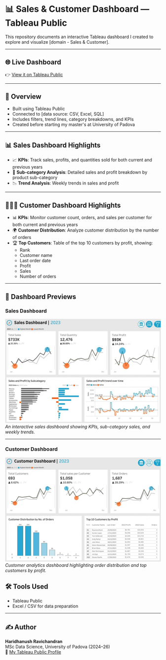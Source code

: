 # 📊 Sales & Customer Dashboard — Tableau Public

This repository documents an interactive Tableau dashboard I created to explore and visualize [domain - Sales & Customer].

---

## 🌐 Live Dashboard

👉 [View it on Tableau Public](https://public.tableau.com/app/profile/hari.ravi6514/viz/SalesDashboard_17214591141950/SalesDashboard)

---

## 🧾 Overview

- Built using Tableau Public
- Connected to [data source: CSV, Excel, SQL]
- Includes filters, trend lines, category breakdowns, and KPIs
- Created before starting my master's at University of Padova

---

## 📊 Sales Dashboard Highlights
- 📈 **KPIs**: Track sales, profits, and quantities sold for both current and previous years
- 🧩 **Sub-category Analysis**: Detailed sales and profit breakdown by product sub-category
- 📉 **Trend Analysis**: Weekly trends in sales and profit

---

## 🧑‍🤝‍🧑 Customer Dashboard Highlights
- 📊 **KPIs**: Monitor customer count, orders, and sales per customer for both current and previous years
- 🌍 **Customer Distribution**: Analyze customer distribution by the number of orders
- 🏆 **Top Customers**: Table of the top 10 customers by profit, showing:
  - Rank
  - Customer name
  - Last order date
  - Profit
  - Sales
  - Number of orders

---

## 📸 Dashboard Previews

### Sales Dashboard  
![Sales Dashboard](screenshots/Sales_tableau.jpeg)  
*An interactive sales dashboard showing KPIs, sub-category sales, and weekly trends.*

---

### Customer Dashboard  
![Customer Dashboard](screenshots/customer_tableau.jpeg)  
*Customer analytics dashboard highlighting order distribution and top customers by profit.*

## 🛠 Tools Used
- Tableau Public
- Excel / CSV for data preparation

---
## ✍️ Author

**Haridhanush Ravichandran**  
MSc Data Science, University of Padova (2024–26)  
🔗 [My Tableau Public Profile](https://public.tableau.com/app/profile/hari.ravi6514)
